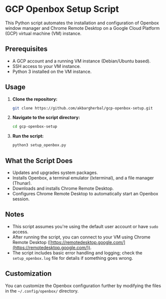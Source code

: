 # GCP Openbox Setup Script

This Python script automates the installation and configuration of Openbox window manager and Chrome Remote Desktop on a Google Cloud Platform (GCP) virtual machine (VM) instance.

## Prerequisites

* A GCP account and a running VM instance (Debian/Ubuntu based).
* SSH access to your VM instance.
* Python 3 installed on the VM instance.

## Usage

1. **Clone the repository:**
   ```bash
   git clone https://github.com/akbargherbal/gcp-openbox-setup.git
   ```

2. **Navigate to the script directory:**
   ```bash
   cd gcp-openbox-setup
   ```


3. **Run the script:**
   ```bash
   python3 setup_openbox.py 
   ```

## What the Script Does

* Updates and upgrades system packages.
* Installs Openbox, a terminal emulator (lxterminal), and a file manager (Thunar).
* Downloads and installs Chrome Remote Desktop.
* Configures Chrome Remote Desktop to automatically start an Openbox session. 

## Notes

* This script assumes you're using the default user account or have `sudo` access.
* After running the script, you can connect to your VM using Chrome Remote Desktop ([https://remotedesktop.google.com/](https://remotedesktop.google.com/)).
* The script includes basic error handling and logging; check the `setup_openbox.log` file for details if something goes wrong.

## Customization

You can customize the Openbox configuration further by modifying the files in the `~/.config/openbox/` directory. 
